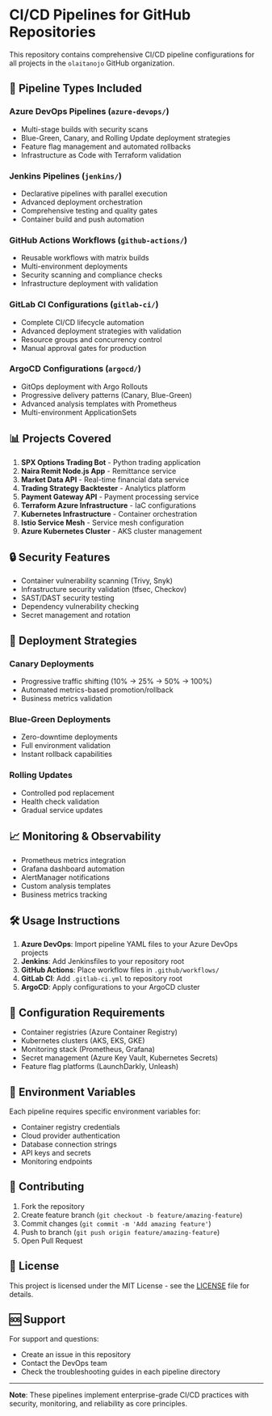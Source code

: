 # CI/CD Pipelines for GitHub Repositories

This repository contains comprehensive CI/CD pipeline configurations for all projects in the `olaitanojo` GitHub organization.

## 🚀 Pipeline Types Included

### Azure DevOps Pipelines (`azure-devops/`)
- Multi-stage builds with security scans
- Blue-Green, Canary, and Rolling Update deployment strategies  
- Feature flag management and automated rollbacks
- Infrastructure as Code with Terraform validation

### Jenkins Pipelines (`jenkins/`)
- Declarative pipelines with parallel execution
- Advanced deployment orchestration
- Comprehensive testing and quality gates
- Container build and push automation

### GitHub Actions Workflows (`github-actions/`)
- Reusable workflows with matrix builds
- Multi-environment deployments
- Security scanning and compliance checks
- Infrastructure deployment with validation

### GitLab CI Configurations (`gitlab-ci/`)
- Complete CI/CD lifecycle automation
- Advanced deployment strategies with validation
- Resource groups and concurrency control
- Manual approval gates for production

### ArgoCD Configurations (`argocd/`)
- GitOps deployment with Argo Rollouts
- Progressive delivery patterns (Canary, Blue-Green)
- Advanced analysis templates with Prometheus
- Multi-environment ApplicationSets

## 📊 Projects Covered

1. **SPX Options Trading Bot** - Python trading application
2. **Naira Remit Node.js App** - Remittance service
3. **Market Data API** - Real-time financial data service
4. **Trading Strategy Backtester** - Analytics platform
5. **Payment Gateway API** - Payment processing service
6. **Terraform Azure Infrastructure** - IaC configurations
7. **Kubernetes Infrastructure** - Container orchestration
8. **Istio Service Mesh** - Service mesh configuration
9. **Azure Kubernetes Cluster** - AKS cluster management

## 🔒 Security Features

- Container vulnerability scanning (Trivy, Snyk)
- Infrastructure security validation (tfsec, Checkov)
- SAST/DAST security testing
- Dependency vulnerability checking
- Secret management and rotation

## 🔄 Deployment Strategies

### Canary Deployments
- Progressive traffic shifting (10% → 25% → 50% → 100%)
- Automated metrics-based promotion/rollback
- Business metrics validation

### Blue-Green Deployments  
- Zero-downtime deployments
- Full environment validation
- Instant rollback capabilities

### Rolling Updates
- Controlled pod replacement
- Health check validation
- Gradual service updates

## 📈 Monitoring & Observability

- Prometheus metrics integration
- Grafana dashboard automation
- AlertManager notifications
- Custom analysis templates
- Business metrics tracking

## 🛠️ Usage Instructions

1. **Azure DevOps**: Import pipeline YAML files to your Azure DevOps projects
2. **Jenkins**: Add Jenkinsfiles to your repository root
3. **GitHub Actions**: Place workflow files in `.github/workflows/`
4. **GitLab CI**: Add `.gitlab-ci.yml` to repository root
5. **ArgoCD**: Apply configurations to your ArgoCD cluster

## 🔧 Configuration Requirements

- Container registries (Azure Container Registry)
- Kubernetes clusters (AKS, EKS, GKE)
- Monitoring stack (Prometheus, Grafana)
- Secret management (Azure Key Vault, Kubernetes Secrets)
- Feature flag platforms (LaunchDarkly, Unleash)

## 📝 Environment Variables

Each pipeline requires specific environment variables for:
- Container registry credentials
- Cloud provider authentication  
- Database connection strings
- API keys and secrets
- Monitoring endpoints

## 🤝 Contributing

1. Fork the repository
2. Create feature branch (`git checkout -b feature/amazing-feature`)
3. Commit changes (`git commit -m 'Add amazing feature'`)
4. Push to branch (`git push origin feature/amazing-feature`)
5. Open Pull Request

## 📄 License

This project is licensed under the MIT License - see the [LICENSE](LICENSE) file for details.

## 🆘 Support

For support and questions:
- Create an issue in this repository
- Contact the DevOps team
- Check the troubleshooting guides in each pipeline directory

---

**Note**: These pipelines implement enterprise-grade CI/CD practices with security, monitoring, and reliability as core principles.
